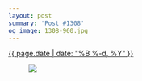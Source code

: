 ```yaml
---
layout: post
summary: 'Post #1308'
og_image: 1308-960.jpg
---
```


<div class="post">
 <time>
  <a href="/1308">
   {{ page.date | date: "%B %-d, %Y" }}
  </a>
 </time>
 <a href="/1308">
  <figure data-taken="2/8/2021">
   <img sizes="(min-width: 700px) 50vw, calc(100vw - 2rem)" src="{{ site.assets_url }}/1308-480.jpg" srcset="{{ site.assets_url }}/1308-240.jpg 240w, {{ site.assets_url }}/1308-480.jpg 480w, {{ site.assets_url }}/1308-720.jpg 720w, {{ site.assets_url }}/1308-960.jpg 960w"/>
  </figure>
 </a>
</div>
